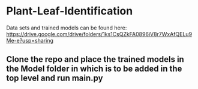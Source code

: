 # Plant-Leaf-Identification
Data sets and trained models can be found here: https://drive.google.com/drive/folders/1ks1CsQZkFA0896iV8r7WxAfQELu9Me-e?usp=sharing
## Clone the repo and place the trained models in the Model folder in which is to be added in the top level and run main.py
